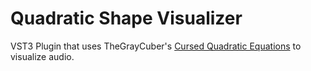 # Quadratic Shape Visualizer
VST3 Plugin that uses TheGrayCuber's [Cursed Quadratic Equations](https://www.youtube.com/watch?v=ocDnfeFAsCg) to visualize audio.
